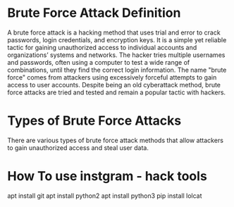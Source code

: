 # Brute Force Attack Definition
A brute force attack is a hacking method that uses trial and error to crack passwords, login credentials, and encryption keys. It is a simple yet reliable tactic for gaining unauthorized access to individual accounts and organizations’ systems and networks. The hacker tries multiple usernames and passwords, often using a computer to test a wide range of combinations, until they find the correct login information.
The name "brute force" comes from attackers using excessively forceful attempts to gain access to user accounts. Despite being an old cyberattack method, brute force attacks are tried and tested and remain a popular tactic with hackers.
# Types of Brute Force Attacks
There are various types of brute force attack methods that allow attackers to gain unauthorized access and steal user data.

# How To use instgram - hack tools 
   apt install git 
   apt install python2
   apt install python3
   pip install lolcat
   

